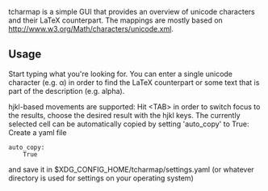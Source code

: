 tcharmap is a simple GUI that provides an overview of unicode characters and
their LaTeX counterpart. The mappings are mostly based on
http://www.w3.org/Math/characters/unicode.xml.

## Usage
Start typing what you're looking for. You can enter a single unicode character
(e.g. α) in order to find the LaTeX counterpart or some text that is part of the
description (e.g. alpha).

hjkl-based movements are supported: Hit \<TAB\> in order to switch focus to the
results, choose the desired result with the hjkl keys. The currently selected cell can be
automatically copied by setting 'auto\_copy' to True: Create a yaml file
```
auto_copy:
    True
```
and save it in $XDG\_CONFIG\_HOME/tcharmap/settings.yaml (or whatever directory
is used for settings on your operating system)
